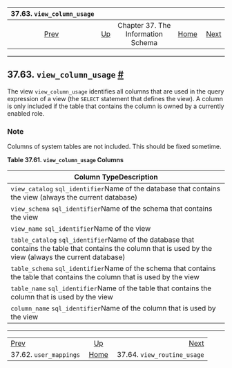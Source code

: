 <!--?xml version="1.0" encoding="UTF-8" standalone="no"?-->

|                   37.63. `view_column_usage`                  |                                                                    |                                    |                                                       |                                                                         |
| :-----------------------------------------------------------: | :----------------------------------------------------------------- | :--------------------------------: | ----------------------------------------------------: | ----------------------------------------------------------------------: |
| [Prev](infoschema-user-mappings.html "37.62. user_mappings")  | [Up](information-schema.html "Chapter 37. The Information Schema") | Chapter 37. The Information Schema | [Home](index.html "PostgreSQL 17devel Documentation") |  [Next](infoschema-view-routine-usage.html "37.64. view_routine_usage") |

***

## 37.63. `view_column_usage` [#](#INFOSCHEMA-VIEW-COLUMN-USAGE)

The view `view_column_usage` identifies all columns that are used in the query expression of a view (the `SELECT` statement that defines the view). A column is only included if the table that contains the column is owned by a currently enabled role.

### Note

Columns of system tables are not included. This should be fixed sometime.

**Table 37.61. `view_column_usage` Columns**

| Column TypeDescription                                                                                                                                       |
| ------------------------------------------------------------------------------------------------------------------------------------------------------------ |
| `view_catalog` `sql_identifier`Name of the database that contains the view (always the current database)                                                     |
| `view_schema` `sql_identifier`Name of the schema that contains the view                                                                                      |
| `view_name` `sql_identifier`Name of the view                                                                                                                 |
| `table_catalog` `sql_identifier`Name of the database that contains the table that contains the column that is used by the view (always the current database) |
| `table_schema` `sql_identifier`Name of the schema that contains the table that contains the column that is used by the view                                  |
| `table_name` `sql_identifier`Name of the table that contains the column that is used by the view                                                             |
| `column_name` `sql_identifier`Name of the column that is used by the view                                                                                    |

***

|                                                               |                                                                    |                                                                         |
| :------------------------------------------------------------ | :----------------------------------------------------------------: | ----------------------------------------------------------------------: |
| [Prev](infoschema-user-mappings.html "37.62. user_mappings")  | [Up](information-schema.html "Chapter 37. The Information Schema") |  [Next](infoschema-view-routine-usage.html "37.64. view_routine_usage") |
| 37.62. `user_mappings`                                        |        [Home](index.html "PostgreSQL 17devel Documentation")       |                                             37.64. `view_routine_usage` |
